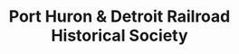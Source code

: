 ---
layout: repo
title: "Port Huron & Detroit Railroad Historical Society"
id: 4126
permalink: repos/4126/
---